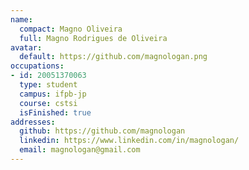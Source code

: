 ```yaml
---
name:
  compact: Magno Oliveira
  full: Magno Rodrigues de Oliveira
avatar:
  default: https://github.com/magnologan.png
occupations:
- id: 20051370063
  type: student
  campus: ifpb-jp
  course: cstsi
  isFinished: true
addresses:
  github: https://github.com/magnologan
  linkedin: https://www.linkedin.com/in/magnologan/
  email: magnologan@gmail.com
---
```

